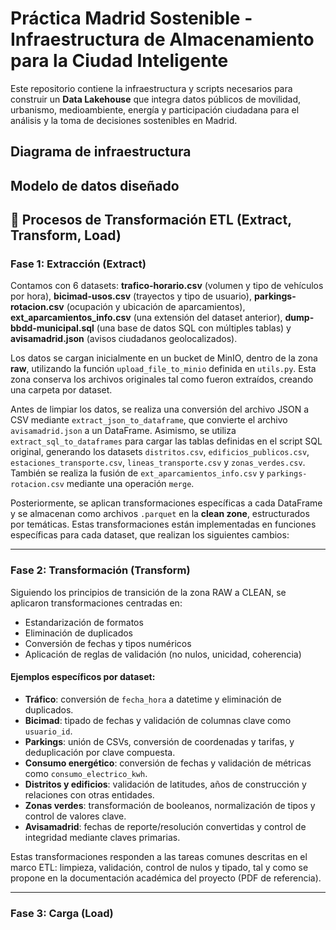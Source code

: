 # Práctica Madrid Sostenible - Infraestructura de Almacenamiento para la Ciudad Inteligente


Este repositorio contiene la infraestructura y scripts necesarios para construir un **Data Lakehouse** que integra datos públicos de movilidad, urbanismo, medioambiente, energía y participación ciudadana para el análisis y la toma de decisiones sostenibles en Madrid. 

## Diagrama de infraestructura




## Modelo de datos diseñado


## 🧩 Procesos de Transformación ETL (Extract, Transform, Load)

### Fase 1: Extracción (Extract)

Contamos con 6 datasets: **trafico-horario.csv** (volumen y tipo de vehículos por hora), **bicimad-usos.csv** (trayectos y tipo de usuario), **parkings-rotacion.csv** (ocupación y ubicación de aparcamientos), **ext_aparcamientos_info.csv** (una extensión del dataset anterior), **dump-bbdd-municipal.sql** (una base de datos SQL con múltiples tablas) y **avisamadrid.json** (avisos ciudadanos geolocalizados).

Los datos se cargan inicialmente en un bucket de MinIO, dentro de la zona **raw**, utilizando la función `upload_file_to_minio` definida en `utils.py`. Esta zona conserva los archivos originales tal como fueron extraídos, creando una carpeta por dataset.

Antes de limpiar los datos, se realiza una conversión del archivo JSON a CSV mediante `extract_json_to_dataframe`, que convierte el archivo `avisamadrid.json` a un DataFrame. Asimismo, se utiliza `extract_sql_to_dataframes` para cargar las tablas definidas en el script SQL original, generando los datasets `distritos.csv`, `edificios_publicos.csv`, `estaciones_transporte.csv`, `lineas_transporte.csv` y `zonas_verdes.csv`. También se realiza la fusión de `ext_aparcamientos_info.csv` y `parkings-rotacion.csv` mediante una operación `merge`.

Posteriormente, se aplican transformaciones específicas a cada DataFrame y se almacenan como archivos `.parquet` en la **clean zone**, estructurados por temáticas. Estas transformaciones están implementadas en funciones específicas para cada dataset, que realizan los siguientes cambios:

---

### Fase 2: Transformación (Transform)

Siguiendo los principios de transición de la zona RAW a CLEAN, se aplicaron transformaciones centradas en:

- Estandarización de formatos
- Eliminación de duplicados
- Conversión de fechas y tipos numéricos
- Aplicación de reglas de validación (no nulos, unicidad, coherencia)

#### Ejemplos específicos por dataset:

- **Tráfico**: conversión de `fecha_hora` a datetime y eliminación de duplicados.
- **Bicimad**: tipado de fechas y validación de columnas clave como `usuario_id`.
- **Parkings**: unión de CSVs, conversión de coordenadas y tarifas, y deduplicación por clave compuesta.
- **Consumo energético**: conversión de fechas y validación de métricas como `consumo_electrico_kwh`.
- **Distritos y edificios**: validación de latitudes, años de construcción y relaciones con otras entidades.
- **Zonas verdes**: transformación de booleanos, normalización de tipos y control de valores clave.
- **Avisamadrid**: fechas de reporte/resolución convertidas y control de integridad mediante claves primarias.

Estas transformaciones responden a las tareas comunes descritas en el marco ETL: limpieza, validación, control de nulos y tipado, tal y como se propone en la documentación académica del proyecto (PDF de referencia).

---

### Fase 3: Carga (Load)